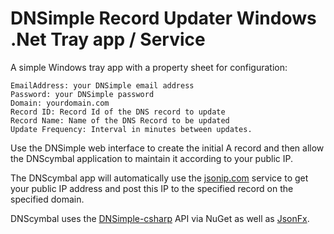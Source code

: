 DNSimple Record Updater Windows .Net Tray app / Service
=======================================================
A simple Windows tray app with a property sheet for configuration:

    EmailAddress: your DNSimple email address
    Password: your DNSimple password
    Domain: yourdomain.com
    Record ID: Record Id of the DNS record to update
    Record Name: Name of the DNS Record to be updated
    Update Frequency: Interval in minutes between updates.

Use the DNSimple web interface to create the initial A record and then allow the DNScymbal application to maintain it according to your public IP.

The DNScymbal app will automatically use the [jsonip.com](http://jsonip.com/) service to get your public IP address
and post this IP to the specified record on the specified domain.

DNScymbal uses the [DNSimple-csharp](https://github.com/anderly/dnsimple-csharp) API via NuGet as well as [JsonFx](https://github.com/jsonfx/jsonfx).